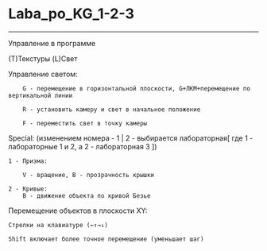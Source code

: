 # Laba_po_KG_1-2-3
----
Управление в программе

(T)Текстуры (L)Свет

  Управление светом:
  
		G - перемещение в горизонтальной плоскости, G+ЛКМ+перемещение по вертикальной линии
		
		R - установить камеру и свет в начальное положение
		
		F - переместить свет в точку камеры
		
Special: (изменением номера - 1 | 2 - выбирается лабораторная[ где 1 - лабораторные 1 и 2, а 2 - лабораторная 3 ])

	1 - Призма:

		V - вращение, B - прозрачность крышки    
  
	2 - Кривые:
		B - движение объекта по кривой Безье 

Перемещение объектов в плоскости XY:

	Стрелки на клавиатуре (←↑→↓)

	Shift включает более точное перемещение (уменьшает шаг)
